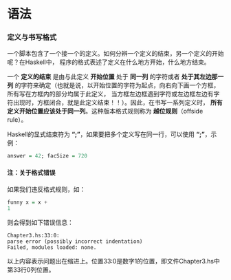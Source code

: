 语法
=============================================
### 定义与书写格式
一个脚本包含了一个接一个的定义。如何分辨一个定义的结束，另一个定义的开始呢？在Haskell中，
程序的格式表述了定义在什么地方开始，什么地方结束。

一个 **定义的结束** 是由与此定义 **开始位置** 处于 **同一列** 的字符或者 **处于其左边那一列**
的字符来确定（也就是说，以开始位置的字符为起点，向右向下画一个方框，所有写在方框内的部分均属于此定义，
当方框左边框遇到字符或左边框左边有字符出现时，方框闭合，就是此定义结束！！）。因此，在书写一系列定义时，
**所有定义开始位置应该处于同一列**。这种版本格式规则称为 **越位规则**（offside rule）。

Haskell的显式结束符为 **“;”**，如果要把多个定义写在同一行，可以使用 **“;”**，示例：
```haskell
answer = 42; facSize = 720
```
#### 注：关于格式错误
如果我们违反格式规则，如：
```haskell
funny x = x +
1
```
则会得到如下错误信息：
```
Chapter3.hs:33:0:
parse error (possibly incorrect indentation)
Failed, modules loaded: none.
```
以上内容表示问题出在缩进上。位置33:0是数字1的位置，即文件Chapter3.hs中第33行0列位置。
